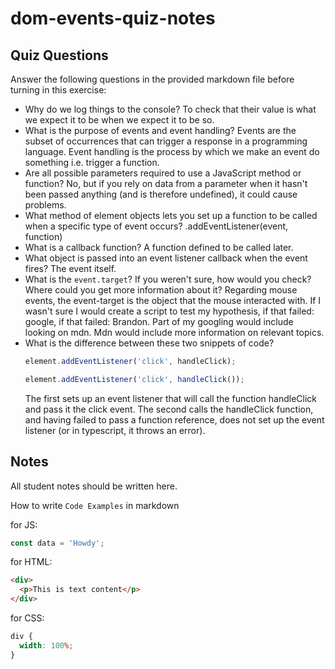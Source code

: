 # dom-events-quiz-notes

## Quiz Questions

Answer the following questions in the provided markdown file before turning in this exercise:

- Why do we log things to the console?
  To check that their value is what we expect it to be when we expect it to be so.
- What is the purpose of events and event handling?
  Events are the subset of occurrences that can trigger a response in a programming language. Event handling is the process by which we make an event do something i.e. trigger a function.
- Are all possible parameters required to use a JavaScript method or function?
  No, but if you rely on data from a parameter when it hasn't been passed anything (and is therefore undefined), it could cause problems.
- What method of element objects lets you set up a function to be called when a specific type of event occurs?
  .addEventListener(event, function)
- What is a callback function?
  A function defined to be called later.
- What object is passed into an event listener callback when the event fires?
  The event itself.
- What is the `event.target`? If you weren't sure, how would you check? Where could you get more information about it?
  Regarding mouse events, the event-target is the object that the mouse interacted with. If I wasn't sure I would create a script to test my hypothesis, if that failed: google, if that failed: Brandon. Part of my googling would include looking on mdn. Mdn would include more information on relevant topics.
- What is the difference between these two snippets of code?
  ```js
  element.addEventListener('click', handleClick);
  ```
  ```js
  element.addEventListener('click', handleClick());
  ```
  The first sets up an event listener that will call the function handleClick and pass it the click event. The second calls the handleClick function, and having failed to pass a function reference, does not set up the event listener (or in typescript, it throws an error).

## Notes

All student notes should be written here.

How to write `Code Examples` in markdown

for JS:

```javascript
const data = 'Howdy';
```

for HTML:

```html
<div>
  <p>This is text content</p>
</div>
```

for CSS:

```css
div {
  width: 100%;
}
```
